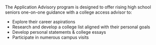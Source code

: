 The Application Advisory program is designed to offer rising high school seniors one-on-one guidance with a college access advisor to:

*   Explore their career aspirations
*   Research and develop a college list aligned with their personal goals
*   Develop personal statements & college essays
*   Participate in numerous campus visits